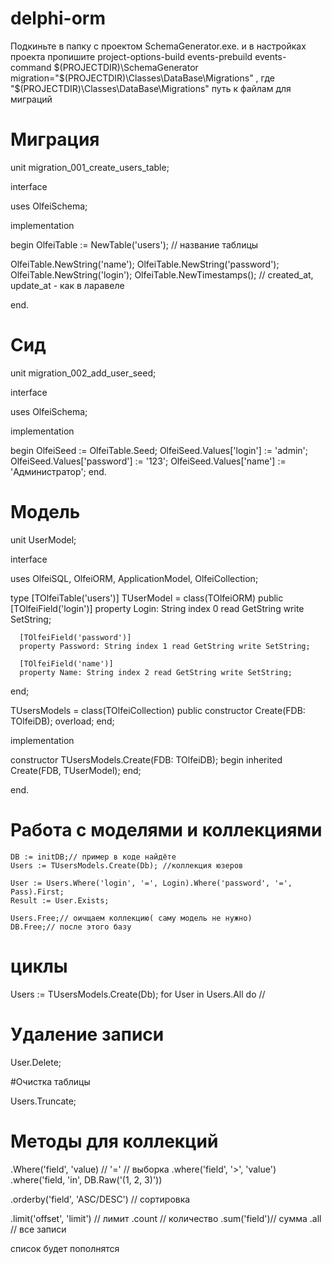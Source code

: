 # delphi-orm

Подкиньте в папку с проектом SchemaGenerator.exe. и в настройках проекта пропишите project-options-build events-prebuild events-command
$(PROJECTDIR)\SchemaGenerator migration="$(PROJECTDIR)\Classes\DataBase\Migrations\" , где "$(PROJECTDIR)\Classes\DataBase\Migrations\" путь к файлам для миграций

# Миграция

unit migration_001_create_users_table;

interface

uses
  OlfeiSchema;

implementation

begin
  OlfeiTable := NewTable('users'); // название таблицы

  OlfeiTable.NewString('name'); 
  OlfeiTable.NewString('password');
  OlfeiTable.NewString('login');
  OlfeiTable.NewTimestamps(); // created_at, update_at - как в ларавеле

end.

# Сид

unit migration_002_add_user_seed;

interface

uses
  OlfeiSchema;

implementation

begin
  OlfeiSeed := OlfeiTable.Seed;
  OlfeiSeed.Values['login'] := 'admin';
  OlfeiSeed.Values['password'] := '123';
  OlfeiSeed.Values['name'] := 'Администратор';
end.

# Модель

unit UserModel;

interface

uses
  OlfeiSQL, OlfeiORM, ApplicationModel, OlfeiCollection;

type
  [TOlfeiTable('users')]
  TUserModel = class(TOlfeiORM)
    public
      [TOlfeiField('login')]
      property Login: String index 0 read GetString write SetString;

      [TOlfeiField('password')]
      property Password: String index 1 read GetString write SetString;

      [TOlfeiField('name')]
      property Name: String index 2 read GetString write SetString;
  end;

  TUsersModels = class(TOlfeiCollection<TUserModel>)
    public
      constructor Create(FDB: TOlfeiDB); overload;
  end;

implementation

constructor TUsersModels.Create(FDB: TOlfeiDB);
begin
  inherited Create(FDB, TUserModel);
end;

end.

# Работа с моделями и коллекциями

    DB := initDB;// пример в коде найдёте
    Users := TUsersModels.Create(Db); //коллекция юзеров

    User := Users.Where('login', '=', Login).Where('password', '=', Pass).First;
    Result := User.Exists;

    Users.Free;// оичщаем коллекцию( саму модель не нужно)
    DB.Free;// после этого базу

# циклы

Users := TUsersModels.Create(Db);
for User in Users.All do
//

# Удаление записи
User.Delete;

#Очистка таблицы

Users.Truncate;


# Методы для коллекций
.Where('field', 'value)  // '='  // выборка
.where('field', '>', 'value')
.where('field, 'in', DB.Raw('(1, 2, 3)'))

.orderby('field', 'ASC/DESC') // сортировка

.limit('offset', 'limit') // лимит
.count // количество
.sum('field')// cумма
.all // все записи


список будет пополнятся






